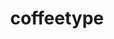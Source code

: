 ---
title: "coffeetype"
description: "A minimalist typing test built using Java Swing."
# The name of the file is used to generate the pretty link

# Relative path inside "public" folder
previewImage: ""
coverImage: ""

tags:
- Featured
- UI/UX Design
- App Development

order: 0
imageAspectRatio: "3 / 2"
coverImageAspectRatio: "3 / 2"

links:
- name: Example Link
  url: https://google.com
---